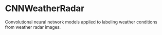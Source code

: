 # CNNWeatherRadar
Convolutional neural network models applied to labeling weather conditions from weather radar images.
